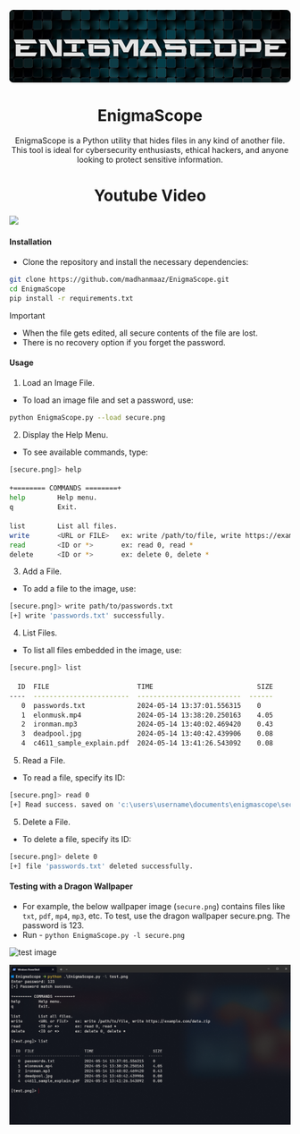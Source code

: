 <p align="center">
    <img src="./banner.png">
    <h1 align="center">EnigmaScope</h1>
    <p align="center">EnigmaScope is a Python utility that hides files in any kind of another file. This tool is ideal for cybersecurity enthusiasts, ethical hackers, and anyone looking to protect sensitive information.
     <h1 align="center">Youtube Video</h1>
    <a href="https://youtu.be/YSWOD2KQevQ"><img src="https://img.youtube.com/vi/YSWOD2KQevQ/maxresdefault.jpg"></a>
</p>
</p>

#### Installation
- Clone the repository and install the necessary dependencies:

```bash
git clone https://github.com/madhanmaaz/EnigmaScope.git
cd EnigmaScope
pip install -r requirements.txt
```

> [!IMPORTANT]
> - When the file gets edited, all secure contents of the file are lost.
> - There is no recovery option if you forget the password.

#### Usage
1. Load an Image File.

- To load an image file and set a password, use:
```bash
python EnigmaScope.py --load secure.png
```

2. Display the Help Menu.
- To see available commands, type:
```bash
[secure.png]> help

+======== COMMANDS ========+
help        Help menu.
q           Exit.

list        List all files.
write       <URL or FILE>   ex: write /path/to/file, write https://example.com/data.zip
read        <ID or *>       ex: read 0, read *
delete      <ID or *>       ex: delete 0, delete *
```

3. Add a File.
- To add a file to the image, use:
```bash
[secure.png]> write path/to/passwords.txt
[+] write 'passwords.txt' successfully.
```

4. List Files.
- To list all files embedded in the image, use:
```bash
[secure.png]> list

  ID  FILE                      TIME                          SIZE
----  ------------------------  --------------------------  ------
   0  passwords.txt             2024-05-14 13:37:01.556315    0
   1  elonmusk.mp4              2024-05-14 13:38:20.250163    4.05
   2  ironman.mp3               2024-05-14 13:40:02.469420    0.43
   3  deadpool.jpg              2024-05-14 13:40:42.439906    0.08
   4  c4611_sample_explain.pdf  2024-05-14 13:41:26.543092    0.08
```

5. Read a File.
- To read a file, specify its ID:
```bash
[secure.png]> read 0
[+] Read success. saved on 'c:\users\username\documents\enigmascope\secure\passwords.txt'
```

5. Delete a File.
- To delete a file, specify its ID:
```bash
[secure.png]> delete 0
[+] file 'passwords.txt' deleted successfully.
```

#### Testing with a Dragon Wallpaper
- For example, the below wallpaper image (`secure.png`) contains files like `txt`, `pdf`, `mp4`, `mp3`, etc. To test, use the dragon wallpaper secure.png. The password is 123.
- Run - `python EnigmaScope.py -l secure.png`

![test image](./secure.png)

![terminal](scr/terminal.png)


